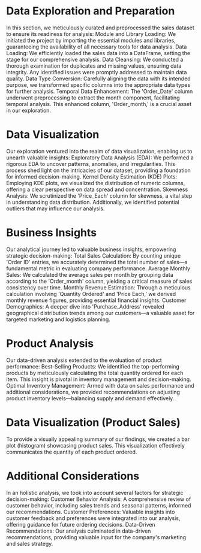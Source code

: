 # Data Exploration and Preparation
In this section, we meticulously curated and preprocessed the sales dataset to ensure its readiness for analysis:
Module and Library Loading: We initiated the project by importing the essential modules and libraries, guaranteeing the availability of all necessary tools for data analysis.
Data Loading: We efficiently loaded the sales data into a DataFrame, setting the stage for our comprehensive analysis.
Data Cleansing: We conducted a thorough examination for duplicates and missing values, ensuring data integrity. Any identified issues were promptly addressed to maintain data quality.
Data Type Conversion: Carefully aligning the data with its intended purpose, we transformed specific columns into the appropriate data types for further analysis.
Temporal Data Enhancement: The 'Order_Date' column underwent preprocessing to extract the month component, facilitating temporal analysis. This enhanced column, 'Order_month,' is a crucial asset in our exploration.

# Data Visualization
Our exploration ventured into the realm of data visualization, enabling us to unearth valuable insights:
Exploratory Data Analysis (EDA): We performed a rigorous EDA to uncover patterns, anomalies, and irregularities. This process shed light on the intricacies of our dataset, providing a foundation for informed decision-making.
Kernel Density Estimation (KDE) Plots: Employing KDE plots, we visualized the distribution of numeric columns, offering a clear perspective on data spread and concentration.
Skewness Analysis: We scrutinized the 'Price_Each' column for skewness, a vital step in understanding data distribution. Additionally, we identified potential outliers that may influence our analysis.

# Business Insights
Our analytical journey led to valuable business insights, empowering strategic decision-making:
Total Sales Calculation: By counting unique 'Order ID' entries, we accurately determined the total number of sales—a fundamental metric in evaluating company performance.
Average Monthly Sales: We calculated the average sales per month by grouping data according to the 'Order_month' column, yielding a critical measure of sales consistency over time.
Monthly Revenue Estimation: Through a meticulous calculation involving 'Quantity Ordered' and 'Price Each,' we derived monthly revenue figures, providing essential financial insights.
Customer Demographics: A deeper dive into 'Purchase_Address' revealed geographical distribution trends among our customers—a valuable asset for targeted marketing and logistics planning.

# Product Analysis
Our data-driven analysis extended to the evaluation of product performance:
Best-Selling Products: We identified the top-performing products by meticulously calculating the total quantity ordered for each item. This insight is pivotal in inventory management and decision-making.
Optimal Inventory Management: Armed with data on sales performance and additional considerations, we provided recommendations on adjusting product inventory levels—balancing supply and demand effectively.

# Data Visualization (Product Sales)
To provide a visually appealing summary of our findings, we created a bar plot (histogram) showcasing product sales. This visualization effectively communicates the quantity of each product ordered.

# Additional Considerations
In an holistic analysis, we took into account several factors for strategic decision-making:
Customer Behavior Analysis: A comprehensive review of customer behavior, including sales trends and seasonal patterns, informed our recommendations.
Customer Preferences: Valuable insights into customer feedback and preferences were integrated into our analysis, offering guidance for future ordering decisions.
Data-Driven Recommendations: Our analysis culminated in data-driven recommendations, providing valuable input for the company's marketing and sales strategy.

